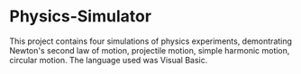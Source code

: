 # Physics-Simulator
This project contains four simulations of physics experiments, demontrating Newton's second law of motion, projectile motion, simple harmonic motion, circular motion.
The language used was Visual Basic.
